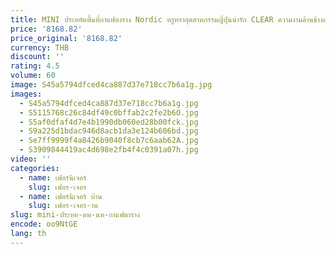 ```yaml
---
title: MINI ประหยัดพื้นที่กาแฟตาราง Nordic หรูหราอุตสาหกรรมญี่ปุ่นน่ารัก CLEAR ความงามด้านข้างตารางการเขียน Meubles บ้านเฟอร์นิเจอร์
price: '8168.82'
price_original: '8168.82'
currency: THB
discount: ''
rating: 4.5
volume: 60
image: S45a5794dfced4ca887d37e718cc7b6a1g.jpg
images:
  - S45a5794dfced4ca887d37e718cc7b6a1g.jpg
  - S5115768c26c84df49c0bffab2c2fe2b6O.jpg
  - S5af0dfaf4d7e4b1990db060ed28b00fck.jpg
  - S9a225d1bdac946d8acb1da3e124b606bd.jpg
  - Se7ff9999f4a8426b9040f8cb7c6aab62A.jpg
  - S3909844419ac4d698e2fb4f4c0391a07h.jpg
video: ''
categories:
  - name: เฟอร์นิเจอร์
    slug: เฟอร-เจอร
  - name: เฟอร์นิเจอร์ บ้าน
    slug: เฟอร-เจอร-าน
slug: mini-ประหย-ดพ-นท-กาแฟตาราง
encode: oo9NtGE
lang: th
---
```

  